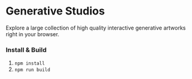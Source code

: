 # Generative Studios

Explore a large collection of high quality interactive generative artworks right in your browser.

### Install & Build

1. `npm install`
2. `npm run build`
